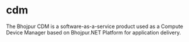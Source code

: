 # cdm
The Bhojpur CDM is a software-as-a-service product used as a Compute Device Manager based on Bhojpur.NET Platform for application delivery.
